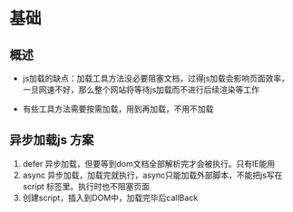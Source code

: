 # 基础

## 概述

+ js加载的缺点：加载工具方法没必要阻塞文档，过得js加载会影响页面效率，一旦网速不好，那么整个网站将等待js加载而不进行后续渲染等工作

+ 有些工具方法需要按需加载，用到再加载，不用不加载

## 异步加载js 方案

1. defer 异步加载，但要等到dom文档全部解析完才会被执行。只有IE能用
2. async 异步加载，加载完就执行，async只能加载外部脚本，不能把js写在script 标签里。执行时也不阻塞页面
3. 创建script，插入到DOM中，加载完毕后callBack
